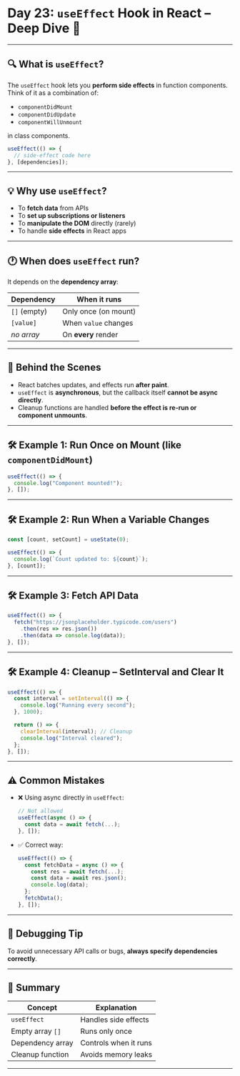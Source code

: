# Day 23: `useEffect` Hook in React – Deep Dive 🔄

---

## 🔍 What is `useEffect`?

The `useEffect` hook lets you **perform side effects** in function components. Think of it as a combination of:

* `componentDidMount`
* `componentDidUpdate`
* `componentWillUnmount`

in class components.

```js
useEffect(() => {
  // side-effect code here
}, [dependencies]);
```

---

## 💡 Why use `useEffect`?

* To **fetch data** from APIs
* To **set up subscriptions or listeners**
* To **manipulate the DOM** directly (rarely)
* To handle **side effects** in React apps

---

## 🕐 When does `useEffect` run?

It depends on the **dependency array**:

| Dependency   | When it runs         |
| ------------ | -------------------- |
| `[]` (empty) | Only once (on mount) |
| `[value]`    | When `value` changes |
| *no array*   | On **every** render  |

---

## 🧠 Behind the Scenes

* React batches updates, and effects run **after paint**.
* `useEffect` is **asynchronous**, but the callback itself **cannot be async directly**.
* Cleanup functions are handled **before the effect is re-run or component unmounts**.

---

## 🛠️ Example 1: Run Once on Mount (like `componentDidMount`)

```js
useEffect(() => {
  console.log("Component mounted!");
}, []);
```

---

## 🛠️ Example 2: Run When a Variable Changes

```js
const [count, setCount] = useState(0);

useEffect(() => {
  console.log(`Count updated to: ${count}`);
}, [count]);
```

---

## 🛠️ Example 3: Fetch API Data

```js
useEffect(() => {
  fetch("https://jsonplaceholder.typicode.com/users")
    .then(res => res.json())
    .then(data => console.log(data));
}, []);
```

---

## 🛠️ Example 4: Cleanup – SetInterval and Clear It

```js
useEffect(() => {
  const interval = setInterval(() => {
    console.log("Running every second");
  }, 1000);

  return () => {
    clearInterval(interval); // Cleanup
    console.log("Interval cleared");
  };
}, []);
```

---

## ⚠️ Common Mistakes

* ❌ Using async directly in `useEffect`:

  ```js
  // Not allowed
  useEffect(async () => {
    const data = await fetch(...);
  }, []);
  ```

* ✅ Correct way:

  ```js
  useEffect(() => {
    const fetchData = async () => {
      const res = await fetch(...);
      const data = await res.json();
      console.log(data);
    };
    fetchData();
  }, []);
  ```

---

## 🧪 Debugging Tip

To avoid unnecessary API calls or bugs, **always specify dependencies correctly**.

---

## 📌 Summary

| Concept          | Explanation           |
| ---------------- | --------------------- |
| `useEffect`      | Handles side effects  |
| Empty array `[]` | Runs only once        |
| Dependency array | Controls when it runs |
| Cleanup function | Avoids memory leaks   |

---

